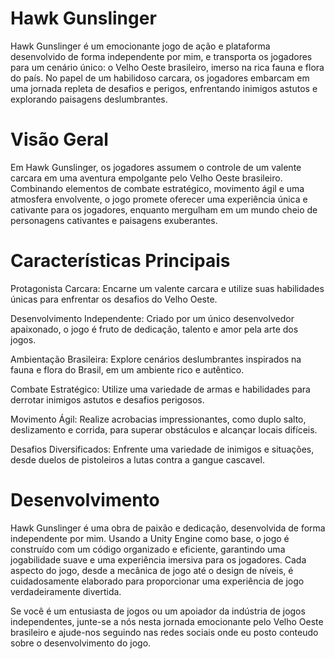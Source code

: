 # Hawk Gunslinger  <br>
Hawk Gunslinger é um emocionante jogo de ação e plataforma desenvolvido de forma independente por mim, e transporta os jogadores para um cenário único: o Velho Oeste brasileiro, imerso na rica fauna e flora do país. No papel de um habilidoso carcara, os jogadores embarcam em uma jornada repleta de desafios e perigos, enfrentando inimigos astutos e explorando paisagens deslumbrantes.
<br>
# Visão Geral
Em Hawk Gunslinger, os jogadores assumem o controle de um valente carcara em uma aventura empolgante pelo Velho Oeste brasileiro. Combinando elementos de combate estratégico, movimento ágil e uma atmosfera envolvente, o jogo promete oferecer uma experiência única e cativante para os jogadores, enquanto mergulham em um mundo cheio de personagens cativantes e paisagens exuberantes.
<br>
# Características Principais
Protagonista Carcara: Encarne um valente carcara e utilize suas habilidades únicas para enfrentar os desafios do Velho Oeste.

Desenvolvimento Independente: Criado por um único desenvolvedor apaixonado, o jogo é fruto de dedicação, talento e amor pela arte dos jogos.

Ambientação Brasileira: Explore cenários deslumbrantes inspirados na fauna e flora do Brasil, em um ambiente rico e autêntico.

Combate Estratégico: Utilize uma variedade de armas e habilidades para derrotar inimigos astutos e desafios perigosos.

Movimento Ágil: Realize acrobacias impressionantes, como duplo salto, deslizamento e corrida, para superar obstáculos e alcançar locais difíceis.

Desafios Diversificados: Enfrente uma variedade de inimigos e situações, desde duelos de pistoleiros a lutas contra a gangue cascavel.

# Desenvolvimento 
Hawk Gunslinger
é uma obra de paixão e dedicação, desenvolvida de forma independente por mim. Usando a Unity Engine como base, o jogo é construído com um código organizado e eficiente, garantindo uma jogabilidade suave e uma experiência imersiva para os jogadores. Cada aspecto do jogo, desde a mecânica de jogo até o design de níveis, é cuidadosamente elaborado para proporcionar uma experiência de jogo verdadeiramente divertida.

Se você é um entusiasta de jogos ou um apoiador da indústria de jogos independentes, junte-se a nós nesta jornada emocionante pelo Velho Oeste brasileiro e ajude-nos seguindo nas redes sociais onde eu posto conteudo sobre o desenvolvimento do jogo.
